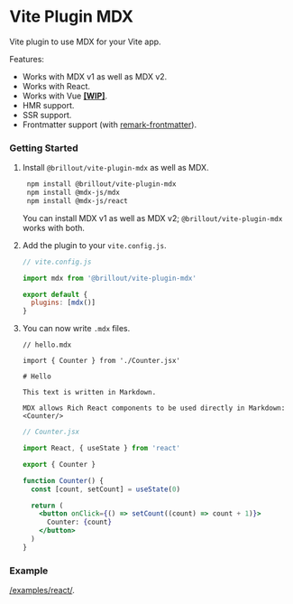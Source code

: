 # Vite Plugin MDX

Vite plugin to use MDX for your Vite app.

Features:

- Works with MDX v1 as well as MDX v2.
- Works with React.
- Works with Vue [**[WIP]**](https://github.com/brillout/vite-plugin-mdx/issues/3).
- HMR support.
- SSR support.
- Frontmatter support (with [remark-frontmatter](https://github.com/remarkjs/remark-frontmatter)).

### Getting Started

1. Install `@brillout/vite-plugin-mdx` as well as MDX.

   ```sh
    npm install @brillout/vite-plugin-mdx
    npm install @mdx-js/mdx
    npm install @mdx-js/react
   ```

   You can install MDX v1 as well as MDX v2; `@brillout/vite-plugin-mdx` works with both.

2. Add the plugin to your `vite.config.js`.

   ```js
   // vite.config.js

   import mdx from '@brillout/vite-plugin-mdx'

   export default {
     plugins: [mdx()]
   }
   ```

3. You can now write `.mdx` files.

   ```mdx-js
   // hello.mdx

   import { Counter } from './Counter.jsx'

   # Hello

   This text is written in Markdown.

   MDX allows Rich React components to be used directly in Markdown: <Counter/>
   ```

   ```jsx
   // Counter.jsx

   import React, { useState } from 'react'

   export { Counter }

   function Counter() {
     const [count, setCount] = useState(0)

     return (
       <button onClick={() => setCount((count) => count + 1)}>
         Counter: {count}
       </button>
     )
   }
   ```

### Example

[/examples/react/](/examples/react/).

